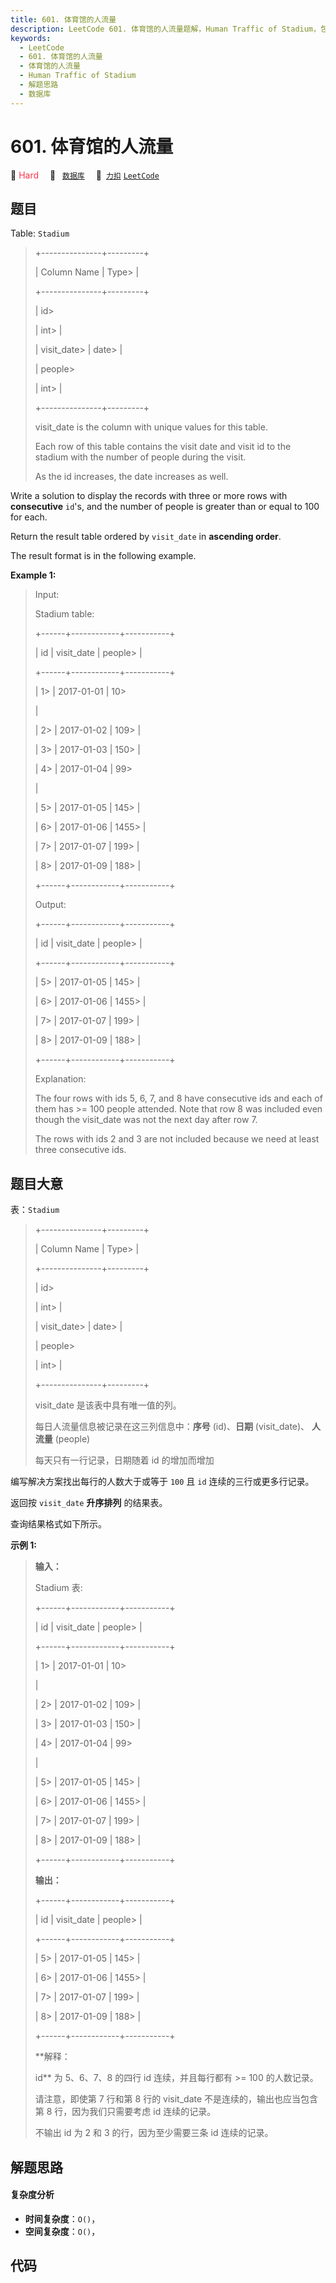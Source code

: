 ```yaml
---
title: 601. 体育馆的人流量
description: LeetCode 601. 体育馆的人流量题解，Human Traffic of Stadium，包含解题思路、复杂度分析以及完整的 JavaScript 代码实现。
keywords:
  - LeetCode
  - 601. 体育馆的人流量
  - 体育馆的人流量
  - Human Traffic of Stadium
  - 解题思路
  - 数据库
---
```


# 601. 体育馆的人流量

🔴 <font color=#ff334b>Hard</font>&emsp; 🔖&ensp; [`数据库`](/tag/database.md)&emsp; 🔗&ensp;[`力扣`](https://leetcode.cn/problems/human-traffic-of-stadium) [`LeetCode`](https://leetcode.com/problems/human-traffic-of-stadium)

## 题目

Table: `Stadium`

> 
> 
> 
> 
> 
> +---------------+---------+
> 
> | Column Name   | Type> 
> |
> 
> +---------------+---------+
> 
> | id> 
> > 
> > 
> | int> 
>  |
> 
> | visit_date> 
> | date> 
> |
> 
> | people> 
> > 
> | int> 
>  |
> 
> +---------------+---------+
> 
> visit_date is the column with unique values for this table.
> 
> Each row of this table contains the visit date and visit id to the stadium with the number of people during the visit.
> 
> As the id increases, the date increases as well.
> 
> 



Write a solution to display the records with three or more rows with
**consecutive** `id`'s, and the number of people is greater than or equal to
100 for each.

Return the result table ordered by `visit_date` in **ascending order**.

The result format is in the following example.



**Example 1:**

> Input: 
> 
> Stadium table:
> 
> +------+------------+-----------+
> 
> | id   | visit_date | people> 
> |
> 
> +------+------------+-----------+
> 
> | 1> 
> | 2017-01-01 | 10> 
> > 
> |
> 
> | 2> 
> | 2017-01-02 | 109> 
>    |
> 
> | 3> 
> | 2017-01-03 | 150> 
>    |
> 
> | 4> 
> | 2017-01-04 | 99> 
> > 
> |
> 
> | 5> 
> | 2017-01-05 | 145> 
>    |
> 
> | 6> 
> | 2017-01-06 | 1455> 
>   |
> 
> | 7> 
> | 2017-01-07 | 199> 
>    |
> 
> | 8> 
> | 2017-01-09 | 188> 
>    |
> 
> +------+------------+-----------+
> 
> Output: 
> 
> +------+------------+-----------+
> 
> | id   | visit_date | people> 
> |
> 
> +------+------------+-----------+
> 
> | 5> 
> | 2017-01-05 | 145> 
>    |
> 
> | 6> 
> | 2017-01-06 | 1455> 
>   |
> 
> | 7> 
> | 2017-01-07 | 199> 
>    |
> 
> | 8> 
> | 2017-01-09 | 188> 
>    |
> 
> +------+------------+-----------+
> 
> Explanation: 
> 
> The four rows with ids 5, 6, 7, and 8 have consecutive ids and each of them has >= 100 people attended. Note that row 8 was included even though the visit_date was not the next day after row 7.
> 
> The rows with ids 2 and 3 are not included because we need at least three consecutive ids.
> 
> 


## 题目大意

表：`Stadium`

> 
> 
> 
> 
> 
> +---------------+---------+
> 
> | Column Name   | Type> 
> |
> 
> +---------------+---------+
> 
> | id> 
> > 
> > 
> | int> 
>  |
> 
> | visit_date> 
> | date> 
> |
> 
> | people> 
> > 
> | int> 
>  |
> 
> +---------------+---------+
> 
> visit_date 是该表中具有唯一值的列。
> 
> 每日人流量信息被记录在这三列信息中：**序号** (id)、**日期** (visit_date)、 **人流量** (people)
> 
> 每天只有一行记录，日期随着 id 的增加而增加
> 
> 



编写解决方案找出每行的人数大于或等于 `100` 且 `id` 连续的三行或更多行记录。

返回按 `visit_date` **升序排列** 的结果表。

查询结果格式如下所示。



**示例 1:**

> 
> 
> 
> 
> 
> **输入：**
> 
> Stadium 表:
> 
> +------+------------+-----------+
> 
> | id   | visit_date | people> 
> |
> 
> +------+------------+-----------+
> 
> | 1> 
> | 2017-01-01 | 10> 
> > 
> |
> 
> | 2> 
> | 2017-01-02 | 109> 
>    |
> 
> | 3> 
> | 2017-01-03 | 150> 
>    |
> 
> | 4> 
> | 2017-01-04 | 99> 
> > 
> |
> 
> | 5> 
> | 2017-01-05 | 145> 
>    |
> 
> | 6> 
> | 2017-01-06 | 1455> 
>   |
> 
> | 7> 
> | 2017-01-07 | 199> 
>    |
> 
> | 8> 
> | 2017-01-09 | 188> 
>    |
> 
> +------+------------+-----------+
> 
> **输出：**
> 
> +------+------------+-----------+
> 
> | id   | visit_date | people> 
> |
> 
> +------+------------+-----------+
> 
> | 5> 
> | 2017-01-05 | 145> 
>    |
> 
> | 6> 
> | 2017-01-06 | 1455> 
>   |
> 
> | 7> 
> | 2017-01-07 | 199> 
>    |
> 
> | 8> 
> | 2017-01-09 | 188> 
>    |
> 
> +------+------------+-----------+
> 
> **解释：
> 
> id** 为 5、6、7、8 的四行 id 连续，并且每行都有 >= 100 的人数记录。
> 
> 请注意，即使第 7 行和第 8 行的 visit_date 不是连续的，输出也应当包含第 8 行，因为我们只需要考虑 id 连续的记录。
> 
> 不输出 id 为 2 和 3 的行，因为至少需要三条 id 连续的记录。


## 解题思路

#### 复杂度分析

- **时间复杂度**：`O()`，
- **空间复杂度**：`O()`，

## 代码

```javascript

```